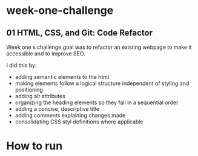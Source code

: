 # week-one-challenge
## 01 HTML, CSS, and Git: Code Refactor

Week one s challenge goal was to refactor an existing webpage to make it accessible and to improve SEO.

I did this by:
- adding semantic elements to the html
- making elements follow a logical structure independent of styling and positioning
- adding alt attributes 
- organizing the heading elements so they fall in a sequential order
- adding a concise, descriptive title
- adding comments explaining changes made 
- consolidating CSS styl definitions where applicable

# How to run
